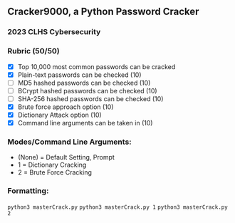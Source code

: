## Cracker9000, a Python Password Cracker
### 2023 CLHS Cybersecurity

### Rubric (50/50)
- [x] Top 10,000 most common passwords can be cracked
- [x] Plain-text passwords can be checked (10)
- [ ] MD5 hashed passwords can be checked (10)
- [ ] BCrypt hashed passwords can be checked (10)
- [ ] SHA-256 hashed passwords can be checked (10)
- [x] Brute force approach option (10)
- [x] Dictionary Attack option (10)
- [x] Command line arguments can be taken in (10) 

### Modes/Command Line Arguments:
  - (None) = Default Setting, Prompt
  - 1 = Dictionary Cracking
  - 2 = Brute Force Cracking

### Formatting:
  `python3 masterCrack.py`
  `python3 masterCrack.py 1`
  `python3 masterCrack.py 2`
